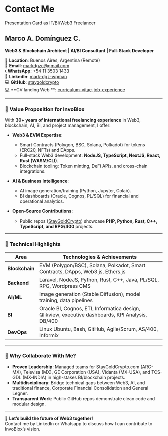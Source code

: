 # Contact Me
Presentation Card as IT/BI/Web3 Freelancer

## Marco A. Domínguez C.
**Web3 & Blockchain Architect | AI/BI Consultant | Full-Stack Developer**  

📍 **Location**: Buenos Aires, Argentina (Remote)  
📧 **Email**: markdgzc@gmail.com  
📞 **WhatsApp**: +54 11 3503 1433  
🔗 **LinkedIn**: [mark-dgz-wpman](https://www.linkedin.com/in/mark-dgz-wpman/)  
💻 **GitHub**: [staygoldcrypto](https://github.com/staygoldcrypto)  
💻 **CV landing  Web **: [curriculum-vitae-job-experience](https://staygoldcrypto.com/team/cv-mkdgz.php)  

---

### 🚀 **Value Proposition for InvoBlox**  
With **30+ years of international freelancing experience** in Web3, blockchain, AI, BI, and project management, I offer:  

- **Web3 & EVM Expertise**:  
  - Smart Contracts (Polygon, BSC, Solana, Polkadot) for tokens (ERC20, NFTs) and DApps.  
  - Full-stack Web3 development: **NodeJS, TypeScript, NextJS, React, Rust (WASM/CLI)**.  
  - Blockchain tooling: Token minting, DeFi APIs, and cross-chain integrations.  

- **AI & Business Intelligence**:  
  - AI image generation/training (Python, Jupyter, Colab).  
  - BI dashboards (Oracle, Cognos, PL/SQL) for financial and operational analytics.  

- **Open-Source Contributions**:  
  - Public repos ([StayGoldCrypto](https://github.com/staygoldcrypto)) showcase **PHP, Python, Rust, C++, TypeScript, and RPG/400** projects.  

---

### 🔧 **Technical Highlights**  
| Area               | Technologies & Achievements |  
|--------------------|-----------------------------|  
| **Blockchain**     | EVM (Polygon/BSC), Solana, Polkadot, Smart Contracts, DApps, Web3.js, Ethers.js |  
| **Backend**        | Laravel, NodeJS, Python, Rust, C++, Java, PL/SQL, RPG, Wordpress CMS |  
| **AI/ML**          | Image generation (Stable Diffusion), model training, data pipelines |  
| **BI**             | Oracle BI, Cognos, ETL Informatica design, Qlikview, executive dashboards, KPI Analysis, DB/400 | 
| **DevOps**         | Linux Ubuntu, Bash, GitHub, Agile/Scrum, AS/400, Informix |  

---

### 🌟 **Why Collaborate With Me?**  
- **Proven Leadership**: Managed teams for StayGoldCrypto.com (ARG-MX), Televisa (MX), GE Corporation (USA), Vidanta (MX-USA), and TCS-GDL (MX-INDIA) in high-stakes BI/blockchain projects.  
- **Multidisciplinary**: Bridge technical gaps between Web3, AI, and traditional finance, Corporate Financial Consolidation and General Legner.
- **Transparent Work**: Public GitHub repos demonstrate clean code and modular design.

---

📌 **Let’s build the future of Web3 together!**  
Contact me by LinkedIn or Whatsapp to discuss how I can contribute to InvoBlox’s vision.
